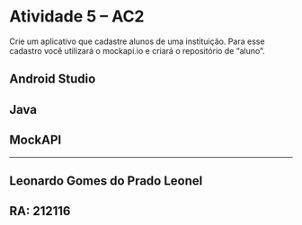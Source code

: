 # Atividade 5 – AC2

Crie um aplicativo que cadastre alunos de uma instituição. Para esse cadastro você
utilizará o mockapi.io e criará o repositório de “aluno”.
## Android Studio
## Java
## MockAPI
-------------------------------------------
## Leonardo Gomes do Prado Leonel 
## RA: 212116
